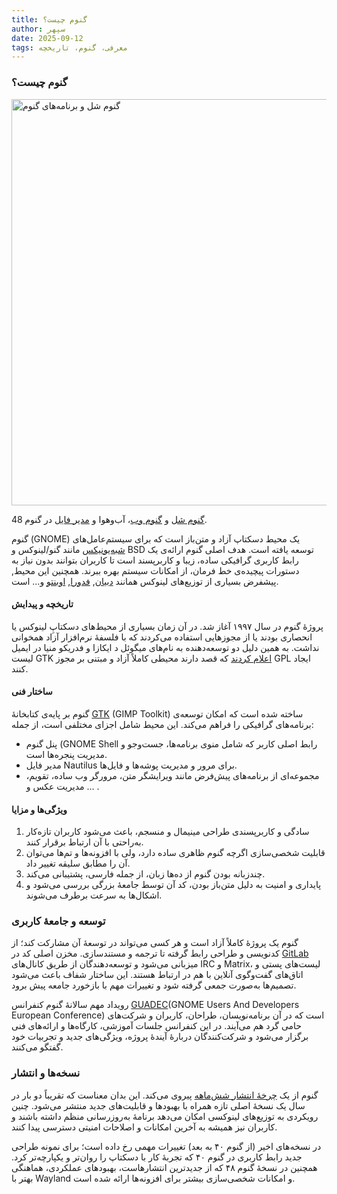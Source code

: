```yaml
---
title: گنوم چیست؟
author: سپهر
date: 2025-09-12
tags: معرفی، گنوم، تاریخچه
---
```


### گنوم چیست؟

<img src="https://upload.wikimedia.org/wikipedia/commons/9/97/GNOME_Shell.png"
     alt="گنوم شل و برنامه‌های گنوم"
     width="850"
     height="650" />

[گنوم شل](https://en.wikipedia.org/wiki/GNOME_Shell) و [گنوم وب](https://en.wikipedia.org/wiki/GNOME_Web)، آب‌و‌هوا و [مدیر فایل](https://en.wikipedia.org/wiki/GNOME_Files) در گنوم 48.


گنوم (GNOME) یک محیط دسکتاپ آزاد و متن‌باز است که برای سیستم‌عامل‌های [شبه‌یونیکس](https://blogs.gnome.org/mclasen/2014/02/19/on-portability/) مانند گنو/لینوکس و BSD توسعه یافته است. هدف اصلی گنوم ارائه‌ی یک رابط کاربری گرافیکی ساده، زیبا و کاربرپسند است تا کاربران بتوانند بدون نیاز به دستورات پیچیده‌ی خط فرمان، از امکانات سیستم بهره ببرند. همچنین این محیط, پیشفرض بسیاری از توزیع‌های لینوکس همانند [دبیان](https://en.wikipedia.org/wiki/Debian), [فدورا](https://en.wikipedia.org/wiki/Fedora_Linux), [اوبنتو](https://en.wikipedia.org/wiki/Ubuntu) و... است.



#### تاریخچه و پیدایش

پروژهٔ گنوم در سال ۱۹۹۷ آغاز شد. در آن زمان بسیاری از محیط‌های دسکتاپِ لینوکس یا انحصاری بودند یا از مجوزهایی استفاده می‌کردند که با فلسفهٔ نرم‌افزار آزاد همخوانی نداشت. به همین دلیل دو توسعه‌دهنده به نام‌های میگوئل د ایکازا و فدریکو منیا در ایمیل لیست GTK [اعلام کردند](https://mail.gnome.org/archives/gtk-list/1997-August/msg00123.html) که قصد دارند محیطی کاملاً آزاد و مبتنی بر مجوز GPL ایجاد کنند.



#### ساختار فنی

گنوم بر پایه‌ی کتابخانهٔ [GTK](https://www.gtk.org/) (GIMP Toolkit) ساخته شده است که امکان توسعه‌ی برنامه‌های گرافیکی را فراهم می‌کند. این محیط شامل اجزای مختلفی است، از جمله:

- پنل گنوم (GNOME Shell رابط اصلی کاربر که شامل منوی برنامه‌ها، جست‌وجو و مدیریت پنجره‌ها است.
- مدیر فایل Nautilus برای مرور و مدیریت پوشه‌ها و فایل‌ها.
- مجموعه‌ای از برنامه‌های پیش‌فرض مانند ویرایشگر متن، مرورگر وب ساده، تقویم، مدیریت عکس و … .



#### ویژگی‌ها و مزایا

1. سادگی و کاربرپسندی طراحی مینیمال و منسجم، باعث می‌شود کاربران تازه‌کار به‌راحتی با آن ارتباط برقرار کنند.
2. قابلیت شخصی‌سازی اگرچه گنوم ظاهری ساده دارد، ولی با افزونه‌ها و تم‌ها می‌توان آن را مطابق سلیقه تغییر داد.
3. چندزبانه بودن گنوم از ده‌ها زبان، از جمله فارسی، پشتیبانی می‌کند.
4. پایداری و امنیت به دلیل متن‌باز بودن، کد آن توسط جامعهٔ بزرگی بررسی می‌شود و اشکال‌ها به سرعت برطرف می‌شوند.



### توسعه و جامعهٔ کاربری

گنوم یک پروژهٔ کاملاً آزاد است و هر کسی می‌تواند در توسعهٔ آن مشارکت کند؛ از کدنویسی و طراحی رابط گرفته تا ترجمه و مستندسازی. مخزن اصلی کد در [GitLab](https://gitlab.gnome.org/) میزبانی می‌شود و توسعه‌دهندگان از طریق کانال‌های IRC و Matrix، لیست‌های پستی و اتاق‌های گفت‌وگوی آنلاین با هم در ارتباط هستند. این ساختار شفاف باعث می‌شود تصمیم‌ها به‌صورت جمعی گرفته شود و تغییرات مهم با بازخورد جامعه پیش برود.

رویداد مهم سالانهٔ گنوم کنفرانس [GUADEC](https://events.gnome.org/event/259/)(GNOME Users And Developers European Conference) است که در آن برنامه‌نویسان، طراحان، کاربران و شرکت‌های حامی گرد هم می‌آیند. در این کنفرانس جلسات آموزشی، کارگاه‌ها و ارائه‌های فنی برگزار می‌شود و شرکت‌کنندگان دربارهٔ آیندهٔ پروژه، ویژگی‌های جدید و تجربیات خود گفتگو می‌کنند.



### نسخه‌ها و انتشار

گنوم از یک [چرخهٔ انتشار شش‌ماهه](https://help.gnome.org/misc/release-notes/) پیروی می‌کند. این بدان معناست که تقریباً دو بار در سال یک نسخهٔ اصلی تازه همراه با بهبودها و قابلیت‌های جدید منتشر می‌شود. چنین رویکردی به توزیع‌های لینوکسی امکان می‌دهد برنامهٔ به‌روزرسانی منظم داشته باشند و کاربران نیز همیشه به آخرین امکانات و اصلاحات امنیتی دسترسی پیدا کنند.

در نسخه‌های اخیر (از گنوم ۴۰ به بعد) تغییرات مهمی رخ داده است؛ برای نمونه طراحی جدید رابط کاربری در گنوم ۴۰ که تجربهٔ کار با دسکتاپ را روان‌تر و یکپارچه‌تر کرد. همچنین در نسخهٔ گنوم ۴۸ که از جدیدترین انتشارهاست، بهبودهای عملکردی، هماهنگی بهتر با Wayland و امکانات شخصی‌سازی بیشتر برای افزونه‌ها ارائه شده است.